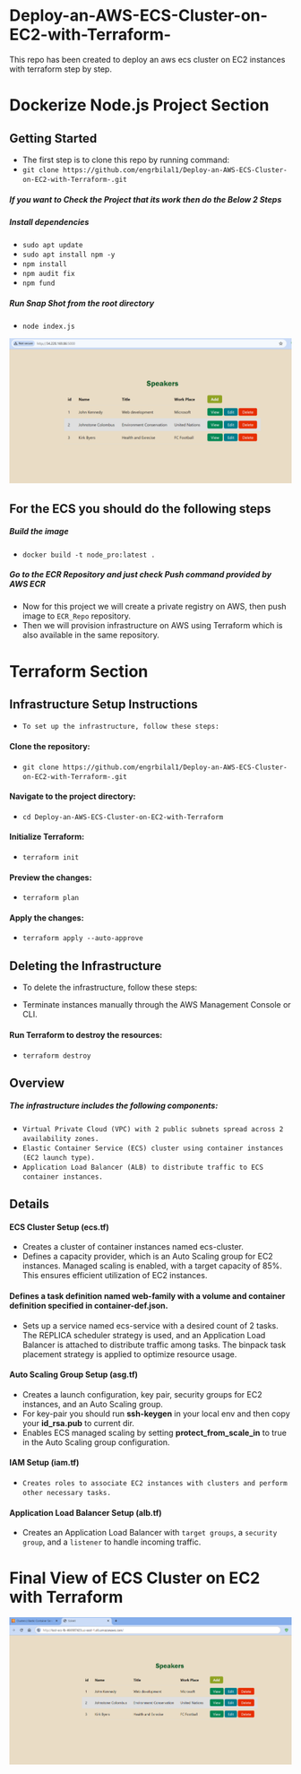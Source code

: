 # Deploy-an-AWS-ECS-Cluster-on-EC2-with-Terraform-
This repo has been created to deploy an aws ecs cluster on EC2 instances with terraform step by step.

# Dockerize Node.js Project Section

## Getting Started
- The first step is to clone this repo by running command:
- `git clone https://github.com/engrbilal1/Deploy-an-AWS-ECS-Cluster-on-EC2-with-Terraform-.git`

##### If you want to Check the Project that its work then do the Below 2 Steps
##### Install dependencies

- `sudo apt update`
- `sudo apt install npm -y`
- `npm install`
- `npm audit fix`
- `npm fund`
##### Run Snap Shot from the root directory

- `node index.js`

![](node.png)

## For the ECS you should do the following steps

##### Build the image

- `docker build -t node_pro:latest .`

##### Go to the ECR Repository and just check Push command provided by AWS ECR

- Now for this project  we will create a private registry on AWS, then push image to `ECR_Repo` repository.
- Then we will provision infrastructure on AWS using Terraform which is also available in the same repository.

# Terraform Section
## Infrastructure Setup Instructions
- `To set up the infrastructure, follow these steps:`

#### Clone the repository:
- `git clone https://github.com/engrbilal1/Deploy-an-AWS-ECS-Cluster-on-EC2-with-Terraform-.git`
#### Navigate to the project directory:
- `cd Deploy-an-AWS-ECS-Cluster-on-EC2-with-Terraform`
#### Initialize Terraform:
- `terraform init`
#### Preview the changes:
- `terraform plan`
#### Apply the changes:
- `terraform apply --auto-approve`
## Deleting the Infrastructure
- To delete the infrastructure, follow these steps:

- Terminate instances manually through the AWS Management Console or CLI.

#### Run Terraform to destroy the resources:
- `terraform destroy`

## Overview
##### The infrastructure includes the following components:

- `Virtual Private Cloud (VPC) with 2 public subnets spread across 2 availability zones.`
- `Elastic Container Service (ECS) cluster using container instances (EC2 launch type).`
- `Application Load Balancer (ALB) to distribute traffic to ECS container instances.`
## Details
#### ECS Cluster Setup (ecs.tf)
- Creates a cluster of container instances named ecs-cluster.
- Defines a capacity provider, which is an Auto Scaling group for EC2 instances. Managed scaling is enabled, with a target capacity of 85%. This ensures efficient utilization of EC2 instances.
#### Defines a task definition named web-family with a volume and container definition specified in container-def.json.
- Sets up a service named ecs-service with a desired count of 2 tasks. The REPLICA scheduler strategy is used, and an Application Load Balancer is attached to distribute traffic among tasks. The binpack task placement strategy is applied to optimize resource usage.
#### Auto Scaling Group Setup (asg.tf)
- Creates a launch configuration, key pair, security groups for EC2 instances, and an Auto Scaling group.
- For key-pair you should run **ssh-keygen** in your local env and then copy your **id_rsa.pub** to current dir.
- Enables ECS managed scaling by setting **protect_from_scale_in** to true in the Auto Scaling group configuration.
#### IAM Setup (iam.tf)
- `Creates roles to associate EC2 instances with clusters and perform other necessary tasks.`
#### Application Load Balancer Setup (alb.tf)
- Creates an Application Load Balancer with `target groups`, a `security group`, and a `listener` to handle incoming traffic.
# Final View of ECS Cluster on EC2 with Terraform
![](nodeteraa.png)

